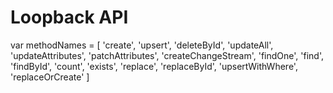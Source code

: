 # Loopback API

var methodNames = [
        'create',
        'upsert',
        'deleteById',
        'updateAll',
        'updateAttributes',
        'patchAttributes',
        'createChangeStream',
        'findOne',
        'find',
        'findById',
        'count',
        'exists',
        'replace',
        'replaceById',
        'upsertWithWhere',
        'replaceOrCreate'
    ]
